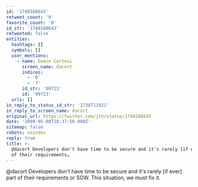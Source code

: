 ```yaml
---
id: '1740108643'
retweet_count: '0'
favorite_count: '0'
id_str: '1740108643'
retweeted: false
entities:
  hashtags: []
  symbols: []
  user_mentions:
    - name: Damon Cortesi
      screen_name: dacort
      indices:
        - '0'
        - '7'
      id_str: '99723'
      id: '99723'
  urls: []
in_reply_to_status_id_str: '1738711921'
in_reply_to_screen_name: dacort
original_url: https://twitter.com/jth/status/1740108643
date: '2009-05-08T18:37:50.000Z'
sitemap: false
robots: noindex
reply: true
title: >-
  @dacort Developers don't have time to be secure and it's rarely [if ever] part
  of their requirements…
---
```


@dacort Developers don't have time to be secure and it's rarely [if ever] part of their requirements or SOW. This situation, we must fix it.